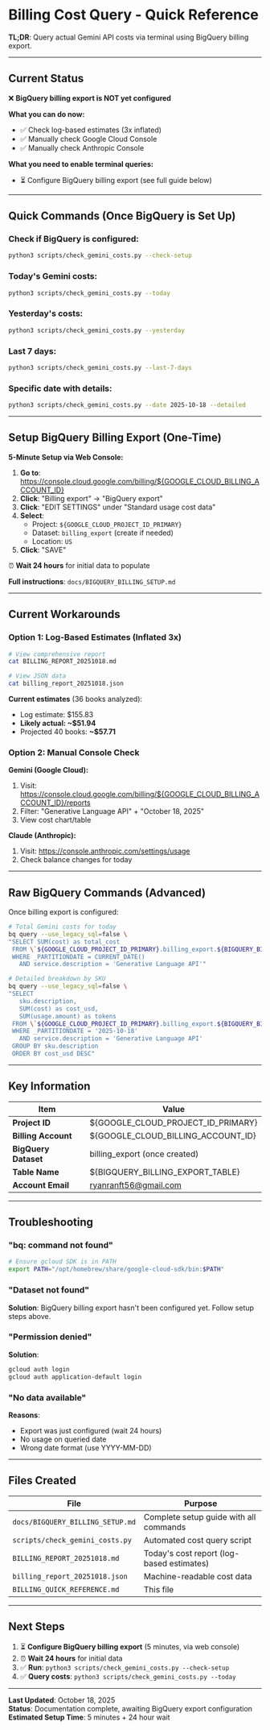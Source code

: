 # Billing Cost Query - Quick Reference

**TL;DR**: Query actual Gemini API costs via terminal using BigQuery billing export.

---

## Current Status

❌ **BigQuery billing export is NOT yet configured**

**What you can do now:**
- ✅ Check log-based estimates (3x inflated)
- ✅ Manually check Google Cloud Console
- ✅ Manually check Anthropic Console

**What you need to enable terminal queries:**
- ⏳ Configure BigQuery billing export (see full guide below)

---

## Quick Commands (Once BigQuery is Set Up)

### Check if BigQuery is configured:
```bash
python3 scripts/check_gemini_costs.py --check-setup
```

### Today's Gemini costs:
```bash
python3 scripts/check_gemini_costs.py --today
```

### Yesterday's costs:
```bash
python3 scripts/check_gemini_costs.py --yesterday
```

### Last 7 days:
```bash
python3 scripts/check_gemini_costs.py --last-7-days
```

### Specific date with details:
```bash
python3 scripts/check_gemini_costs.py --date 2025-10-18 --detailed
```

---

## Setup BigQuery Billing Export (One-Time)

**5-Minute Setup via Web Console:**

1. **Go to**: https://console.cloud.google.com/billing/${GOOGLE_CLOUD_BILLING_ACCOUNT_ID}
2. **Click**: "Billing export" → "BigQuery export"
3. **Click**: "EDIT SETTINGS" under "Standard usage cost data"
4. **Select**:
   - Project: `${GOOGLE_CLOUD_PROJECT_ID_PRIMARY}`
   - Dataset: `billing_export` (create if needed)
   - Location: `US`
5. **Click**: "SAVE"

⏰ **Wait 24 hours** for initial data to populate

**Full instructions**: `docs/BIGQUERY_BILLING_SETUP.md`

---

## Current Workarounds

### Option 1: Log-Based Estimates (Inflated 3x)
```bash
# View comprehensive report
cat BILLING_REPORT_20251018.md

# View JSON data
cat billing_report_20251018.json
```

**Current estimates** (36 books analyzed):
- Log estimate: $155.83
- **Likely actual: ~$51.94**
- Projected 40 books: **~$57.71**

### Option 2: Manual Console Check

**Gemini (Google Cloud):**
1. Visit: https://console.cloud.google.com/billing/${GOOGLE_CLOUD_BILLING_ACCOUNT_ID}/reports
2. Filter: "Generative Language API" + "October 18, 2025"
3. View cost chart/table

**Claude (Anthropic):**
1. Visit: https://console.anthropic.com/settings/usage
2. Check balance changes for today

---

## Raw BigQuery Commands (Advanced)

Once billing export is configured:

```bash
# Total Gemini costs for today
bq query --use_legacy_sql=false \
"SELECT SUM(cost) as total_cost 
 FROM \`${GOOGLE_CLOUD_PROJECT_ID_PRIMARY}.billing_export.${BIGQUERY_BILLING_EXPORT_TABLE}\` 
 WHERE _PARTITIONDATE = CURRENT_DATE() 
   AND service.description = 'Generative Language API'"

# Detailed breakdown by SKU
bq query --use_legacy_sql=false \
"SELECT
   sku.description,
   SUM(cost) as cost_usd,
   SUM(usage.amount) as tokens
 FROM \`${GOOGLE_CLOUD_PROJECT_ID_PRIMARY}.billing_export.${BIGQUERY_BILLING_EXPORT_TABLE}\` 
 WHERE _PARTITIONDATE = '2025-10-18'
   AND service.description = 'Generative Language API'
 GROUP BY sku.description
 ORDER BY cost_usd DESC"
```

---

## Key Information

| Item | Value |
|------|-------|
| **Project ID** | ${GOOGLE_CLOUD_PROJECT_ID_PRIMARY} |
| **Billing Account** | ${GOOGLE_CLOUD_BILLING_ACCOUNT_ID} |
| **BigQuery Dataset** | billing_export (once created) |
| **Table Name** | ${BIGQUERY_BILLING_EXPORT_TABLE} |
| **Account Email** | ryanranft56@gmail.com |

---

## Troubleshooting

### "bq: command not found"
```bash
# Ensure gcloud SDK is in PATH
export PATH="/opt/homebrew/share/google-cloud-sdk/bin:$PATH"
```

### "Dataset not found"
**Solution**: BigQuery billing export hasn't been configured yet. Follow setup steps above.

### "Permission denied"
**Solution**: 
```bash
gcloud auth login
gcloud auth application-default login
```

### "No data available"
**Reasons**:
- Export was just configured (wait 24 hours)
- No usage on queried date
- Wrong date format (use YYYY-MM-DD)

---

## Files Created

| File | Purpose |
|------|---------|
| `docs/BIGQUERY_BILLING_SETUP.md` | Complete setup guide with all commands |
| `scripts/check_gemini_costs.py` | Automated cost query script |
| `BILLING_REPORT_20251018.md` | Today's cost report (log-based estimates) |
| `billing_report_20251018.json` | Machine-readable cost data |
| `BILLING_QUICK_REFERENCE.md` | This file |

---

## Next Steps

1. ⏳ **Configure BigQuery billing export** (5 minutes, via web console)
2. ⏰ **Wait 24 hours** for initial data
3. ✅ **Run**: `python3 scripts/check_gemini_costs.py --check-setup`
4. ✅ **Query costs**: `python3 scripts/check_gemini_costs.py --today`

---

**Last Updated**: October 18, 2025  
**Status**: Documentation complete, awaiting BigQuery export configuration  
**Estimated Setup Time**: 5 minutes + 24 hour wait

